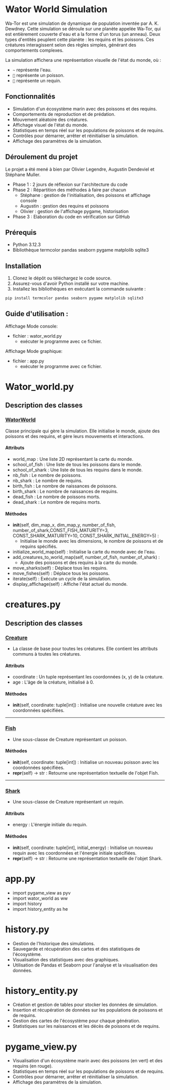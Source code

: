 # Wator World Simulation

Wa-Tor est une simulation de dynamique de population inventée par A. K. Dewdney. Cette simulation se déroule sur une planète appelée Wa-Tor, qui est entièrement couverte d'eau et a la forme d'un torus (un anneau). Deux types d'entités peuplent cette planète : les requins et les poissons. Ces créatures interagissent selon des règles simples, générant des comportements complexes. 

La simulation affichera une représentation visuelle de l'état du monde, où :
- `~` représente l'eau.
- `🐠` représente un poisson.
- `🦈` représente un requin.

## Fonctionnalités

- Simulation d'un écosystème marin avec des poissons et des requins.
- Comportements de reproduction et de prédation.
- Mouvement aléatoire des créatures.
- Affichage visuel de l'état du monde.
- Statistiques en temps réel sur les populations de poissons et de requins.
- Contrôles pour démarrer, arrêter et réinitialiser la simulation.
- Affichage des paramètres de la simulation.

## Déroulement du projet
Le projet a été mené à bien par Olivier Legendre, Augustin Dendeviel et Stéphane Muller.
- Phase 1 : 2 jours de réflexion sur l'architecture du code
- Phase 2 : Répartition des méthodes à faire par chacun  
    - Stéphane : gestion de l'initialisation, des poissons et affichage console  
    - Augustin : gestion des requins et poissons
    - Olivier  : gestion de l'affichage pygame, historisation
- Phase 3 : Elaboration du code en vérification sur GitHub

## Prérequis

- Python 3.12.3
- Bibliothèque termcolor pandas seaborn pygame matplolib sqlite3

## Installation

1. Clonez le dépôt ou téléchargez le code source.
2. Assurez-vous d'avoir Python installé sur votre machine.
3. Installez les bibliothèques en exécutant la commande suivante :

```bash
pip install termcolor pandas seaborn pygame matplolib sqlite3  
```

## Guide d'utilisation :

Affichage Mode console:  
- fichier : wator_world.py  
    - exécuter le programme avec ce fichier. 

Affichage Mode graphique:
- fichier : app.py  
    - exécuter le programme avec ce fichier.  

# Wator_world.py
## Description des classes
### <ins>WatorWorld

Classe principale qui gère la simulation. Elle initialise le monde, ajoute des poissons et des requins, et gère leurs mouvements et interactions.  

#### Attributs  

- world_map : Une liste 2D représentant la carte du monde.
- school_of_fish : Une liste de tous les poissons dans le monde.
- school_of_shark : Une liste de tous les requins dans le monde.
- nb_fish : Le nombre de poissons.
- nb_shark : Le nombre de requins.
- birth_fish : Le nombre de naissances de poissons.
- birth_shark : Le nombre de naissances de requins.
- dead_fish : Le nombre de poissons morts.
- dead_shark : Le nombre de requins morts.

#### Méthodes

- __init__(self, dim_map_x, dim_map_y, number_of_fish, number_of_shark,CONST_FISH_MATURITY=3, CONST_SHARK_MATURITY=10, CONST_SHARK_INITIAL_ENERGY=5) :  
    - Initialise le monde avec les dimensions, le nombre de poissons et de requins spécifiés.
- initialize_world_map(self) : Initialise la carte du monde avec de l'eau.
- add_creatures_to_world_map(self, number_of_fish, number_of_shark) : 
    - Ajoute des poissons et des requins à la carte du monde.
- move_sharks(self) : Déplace tous les requins.
- move_fishes(self) : Déplace tous les poissons.
- iterate(self) : Exécute un cycle de la simulation.
- display_affichage(self) : Affiche l'état actuel du monde.

# creatures.py
## Description des classes
### <ins>Creature
- La classe de base pour toutes les créatures. Elle contient les attributs communs à toutes les créatures.

#### Attributs

- coordinate : Un tuple représentant les coordonnées (x, y) de la créature.
- age : L'âge de la créature, initialisé à 0.

#### Méthodes

- __init__(self, coordinate: tuple[int]) : Initialise une nouvelle créature avec les coordonnées spécifiées.
------------------------------------------------------------------------------------------------

### <ins>Fish
- Une sous-classe de Creature représentant un poisson.

#### Méthodes

- __init__(self, coordinate: tuple[int]) : 
Initialise un nouveau poisson avec les coordonnées spécifiées.  
- __repr__(self) -> str : Retourne une représentation textuelle de l'objet Fish.

------------------------------------------------------------------------------------------------

### <ins>Shark
- Une sous-classe de Creature représentant un requin.  

#### Attributs
- energy : L'énergie initiale du requin.

#### Méthodes

- __init__(self, coordinate: tuple[int], initial_energy) : 
Initialise un nouveau requin avec les coordonnées et l'énergie initiale spécifiées.  
- __repr__(self) -> str : Retourne une représentation textuelle de l'objet Shark.


# app.py
- import pygame_view as pyv
- import wator_world as ww
- import history
- import history_entity as he

# history.py
- Gestion de l'historique des simulations.
- Sauvegarde et récupération des cartes et des statistiques de l'écosystème.
- Visualisation des statistiques avec des graphiques.
- Utilisation de Pandas et Seaborn pour l'analyse et la visualisation des données.

# history_entity.py
- Création et gestion de tables pour stocker les données de simulation.
- Insertion et récupération de données sur les populations de poissons et de requins.
- Gestion des cartes de l'écosystème pour chaque génération.
- Statistiques sur les naissances et les décès de poissons et de requins.

# pygame_view.py
- Visualisation d'un écosystème marin avec des poissons (en vert) et des requins (en rouge).
- Statistiques en temps réel sur les populations de poissons et de requins.
- Contrôles pour démarrer, arrêter et réinitialiser la simulation.
- Affichage des paramètres de la simulation.





